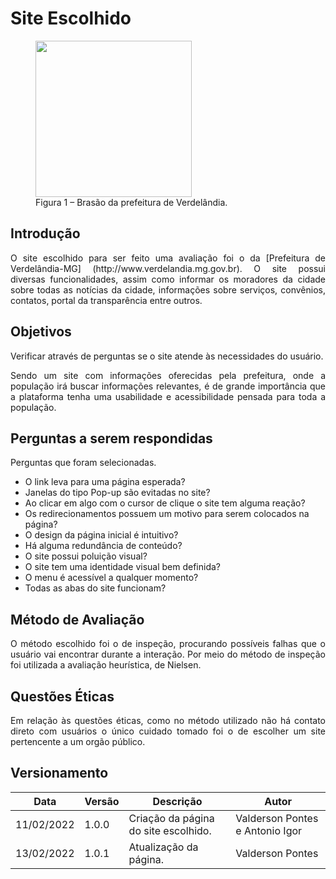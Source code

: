 # Site Escolhido

<figure>
<img align=center width="250" src="../../assets/logoVerdelandia.png">
<br>
<figcaption>Figura 1 – Brasão da prefeitura de Verdelândia.</a></figcaption>
</figure>



##  Introdução
<p align="justify"> O site escolhido para ser feito uma avaliação foi o da [Prefeitura de Verdelândia-MG] (http://www.verdelandia.mg.gov.br). O site possui diversas funcionalidades, assim como informar os moradores da cidade sobre todas as notícias da cidade, informações
sobre serviços, convênios, contatos, portal da transparência entre outros. </p>

## Objetivos
<p align="justify"> Verificar através de perguntas se o site atende às necessidades do usuário.</p>

<p align="justify"> Sendo um site com informações oferecidas pela prefeitura, onde a população irá buscar informações relevantes, é de grande importância que a plataforma tenha
uma usabilidade e acessibilidade pensada para toda a população. </p>

## Perguntas a serem respondidas
<p align="justify"> Perguntas que foram selecionadas. </p>

* O link leva para uma página esperada?
* Janelas do tipo Pop-up são evitadas no site?
* Ao clicar em algo com o cursor de clique o site tem alguma reação?
* Os redirecionamentos possuem um motivo para serem colocados na página?
* O design da página inicial é intuitivo?
* Há alguma redundância de conteúdo?
* O site possui poluição visual?
* O site tem uma identidade visual bem definida?
* O menu é acessível a qualquer momento?
* Todas as abas do site funcionam?


## Método de Avaliação
<p align="justify"> O método escolhido foi o de inspeção, procurando possíveis falhas que o usuário vai encontrar durante a interação. Por meio do método de inspeção foi utilizada a avaliação heurística, de Nielsen. </p>

## Questões Éticas
<p align="justify"> Em relação às questões éticas, como no método utilizado não há contato direto com usuários o único cuidado tomado foi o de escolher um site pertencente a um orgão público.</p>

## Versionamento

| Data | Versão | Descrição | Autor |
| - | - | - | - |
| 11/02/2022 | 1.0.0 | Criação da página do site escolhido. | Valderson Pontes e Antonio Igor |
| 13/02/2022 | 1.0.1 | Atualização da página. | Valderson Pontes |
